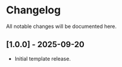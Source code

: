 # Changelog
All notable changes will be documented here.

## [1.0.0] - 2025-09-20
- Initial template release.

